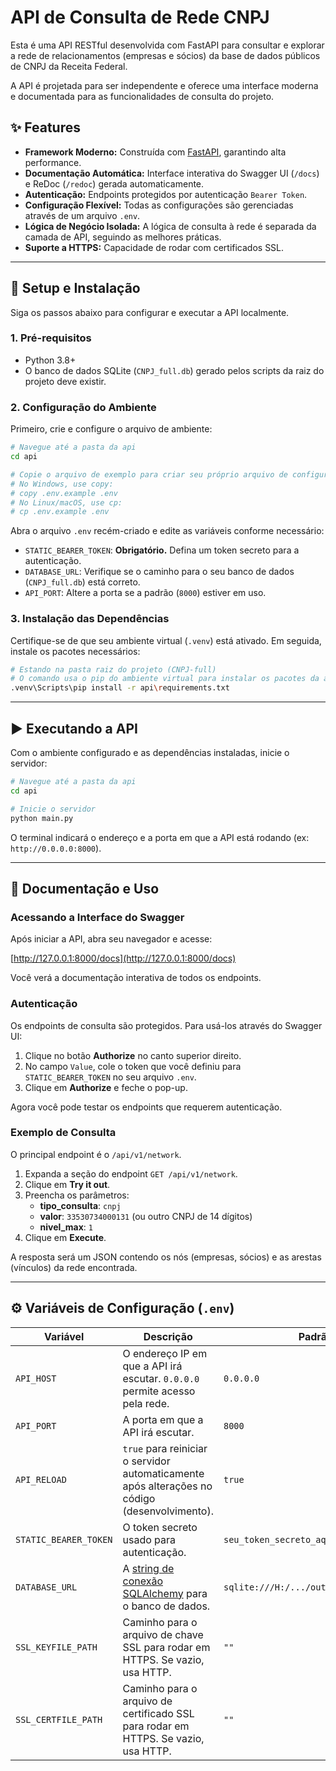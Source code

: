 # API de Consulta de Rede CNPJ

Esta é uma API RESTful desenvolvida com FastAPI para consultar e explorar a rede de relacionamentos (empresas e sócios) da base de dados públicos de CNPJ da Receita Federal.

A API é projetada para ser independente e oferece uma interface moderna e documentada para as funcionalidades de consulta do projeto.

## ✨ Features

- **Framework Moderno:** Construída com [FastAPI](https://fastapi.tiangolo.com/), garantindo alta performance.
- **Documentação Automática:** Interface interativa do Swagger UI (`/docs`) e ReDoc (`/redoc`) gerada automaticamente.
- **Autenticação:** Endpoints protegidos por autenticação `Bearer Token`.
- **Configuração Flexível:** Todas as configurações são gerenciadas através de um arquivo `.env`.
- **Lógica de Negócio Isolada:** A lógica de consulta à rede é separada da camada de API, seguindo as melhores práticas.
- **Suporte a HTTPS:** Capacidade de rodar com certificados SSL.

---

## 🚀 Setup e Instalação

Siga os passos abaixo para configurar e executar a API localmente.

### 1. Pré-requisitos

- Python 3.8+
- O banco de dados SQLite (`CNPJ_full.db`) gerado pelos scripts da raiz do projeto deve existir.

### 2. Configuração do Ambiente

Primeiro, crie e configure o arquivo de ambiente:

```bash
# Navegue até a pasta da api
cd api

# Copie o arquivo de exemplo para criar seu próprio arquivo de configuração
# No Windows, use copy:
# copy .env.example .env
# No Linux/macOS, use cp:
# cp .env.example .env
```

Abra o arquivo `.env` recém-criado e edite as variáveis conforme necessário:
- `STATIC_BEARER_TOKEN`: **Obrigatório.** Defina um token secreto para a autenticação.
- `DATABASE_URL`: Verifique se o caminho para o seu banco de dados (`CNPJ_full.db`) está correto.
- `API_PORT`: Altere a porta se a padrão (`8000`) estiver em uso.

### 3. Instalação das Dependências

Certifique-se de que seu ambiente virtual (`.venv`) está ativado. Em seguida, instale os pacotes necessários:

```bash
# Estando na pasta raiz do projeto (CNPJ-full)
# O comando usa o pip do ambiente virtual para instalar os pacotes da api
.venv\Scripts\pip install -r api\requirements.txt
```

---

## ▶️ Executando a API

Com o ambiente configurado e as dependências instaladas, inicie o servidor:

```bash
# Navegue até a pasta da api
cd api

# Inicie o servidor
python main.py
```

O terminal indicará o endereço e a porta em que a API está rodando (ex: `http://0.0.0.0:8000`).

---

## 📖 Documentação e Uso

### Acessando a Interface do Swagger

Após iniciar a API, abra seu navegador e acesse:

[http://127.0.0.1:8000/docs](http://127.0.0.1:8000/docs)

Você verá a documentação interativa de todos os endpoints.

### Autenticação

Os endpoints de consulta são protegidos. Para usá-los através do Swagger UI:

1.  Clique no botão **Authorize** no canto superior direito.
2.  No campo `Value`, cole o token que você definiu para `STATIC_BEARER_TOKEN` no seu arquivo `.env`.
3.  Clique em **Authorize** e feche o pop-up.

Agora você pode testar os endpoints que requerem autenticação.

### Exemplo de Consulta

O principal endpoint é o `/api/v1/network`.

1.  Expanda a seção do endpoint `GET /api/v1/network`.
2.  Clique em **Try it out**.
3.  Preencha os parâmetros:
    - **tipo_consulta**: `cnpj`
    - **valor**: `33530734000131` (ou outro CNPJ de 14 dígitos)
    - **nivel_max**: `1`
4.  Clique em **Execute**.

A resposta será um JSON contendo os nós (empresas, sócios) e as arestas (vínculos) da rede encontrada.

---

## ⚙️ Variáveis de Configuração (`.env`)

| Variável              | Descrição                                                                                             | Padrão                                                 |
| --------------------- | ----------------------------------------------------------------------------------------------------- | ------------------------------------------------------ |
| `API_HOST`            | O endereço IP em que a API irá escutar. `0.0.0.0` permite acesso pela rede.                            | `0.0.0.0`                                              |
| `API_PORT`            | A porta em que a API irá escutar.                                                                     | `8000`                                                 |
| `API_RELOAD`          | `true` para reiniciar o servidor automaticamente após alterações no código (desenvolvimento).         | `true`                                                 |
| `STATIC_BEARER_TOKEN` | O token secreto usado para autenticação.                                                              | `seu_token_secreto_aqui`                               |
| `DATABASE_URL`        | A [string de conexão SQLAlchemy](https://docs.sqlalchemy.org/en/20/core/engines.html#database-urls) para o banco de dados. | `sqlite:///H:/.../output/CNPJ_full.db` |
| `SSL_KEYFILE_PATH`    | Caminho para o arquivo de chave SSL para rodar em HTTPS. Se vazio, usa HTTP.                          | `""`                                                   |
| `SSL_CERTFILE_PATH`   | Caminho para o arquivo de certificado SSL para rodar em HTTPS. Se vazio, usa HTTP.                    | `""`                                                   |

```